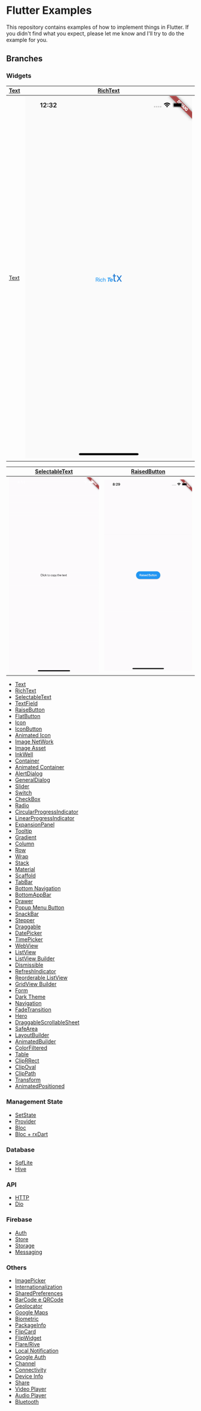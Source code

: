 # Flutter Examples

This repository contains examples of how to implement things in Flutter. If you didn't find what you expect, please let me know and I'll try to do the example for you. 

## Branches

### Widgets
<!-- :x:
:white_check_mark: -->

[Text] | [RichText]
--- | --- |
[Text][text] | ![RichText][richtext]

[SelectableText] | [RaisedButton]
--- | --- |
![SelectableText][selectabletext] | ![RaisedButton][raisedbutton]


- [Text](https://github.com/ThiagoEvoa/flutter_examples/tree/text)
- [RichText](https://github.com/ThiagoEvoa/flutter_examples/tree/rich_text)
- [SelectableText](https://github.com/ThiagoEvoa/flutter_examples/tree/selectable_text)
- [TextField](https://github.com/ThiagoEvoa/flutter_examples/tree/textfield)
- [RaiseButton](https://github.com/ThiagoEvoa/flutter_examples/tree/raisedbutton)
- [FlatButton](https://github.com/ThiagoEvoa/flutter_examples/tree/flatbutton)
- [Icon](https://github.com/ThiagoEvoa/flutter_examples/tree/icon)
- [IconButton](https://github.com/ThiagoEvoa/flutter_examples/tree/iconbutton)
- [Animated Icon](https://github.com/ThiagoEvoa/flutter_examples/tree/animatedicon)
- [Image NetWork](https://github.com/ThiagoEvoa/flutter_examples/tree/image_network)
- [Image Asset](https://github.com/ThiagoEvoa/flutter_examples/tree/image_asset)
- [InkWell](https://github.com/ThiagoEvoa/flutter_examples/tree/inkwell)
- [Container](https://github.com/ThiagoEvoa/flutter_examples/tree/container)
- [Animated Container](https://github.com/ThiagoEvoa/flutter_examples/tree/animatedcontainer)
- [AlertDialog](https://github.com/ThiagoEvoa/flutter_examples/tree/alertdialog)
- [GeneralDialog](https://github.com/ThiagoEvoa/flutter_examples/tree/generaldialog)
- [Slider](https://github.com/ThiagoEvoa/flutter_examples/tree/slider)
- [Switch](https://github.com/ThiagoEvoa/flutter_examples/tree/switch)
- [CheckBox](https://github.com/ThiagoEvoa/flutter_examples/tree/checkbox)
- [Radio](https://github.com/ThiagoEvoa/flutter_examples/tree/radio)
- [CircularProgressIndicator](https://github.com/ThiagoEvoa/flutter_examples/tree/circularprogressindicator)
- [LinearProgressIndicator](https://github.com/ThiagoEvoa/flutter_examples/tree/linearprogressindicator)
- [ExpansionPanel](https://github.com/ThiagoEvoa/flutter_examples/tree/expansionpanel)
- [Tooltip](https://github.com/ThiagoEvoa/flutter_examples/tree/tooltip)
- [Gradient](https://github.com/ThiagoEvoa/flutter_examples/tree/gradient)
- [Column](https://github.com/ThiagoEvoa/flutter_examples/tree/column)
- [Row](https://github.com/ThiagoEvoa/flutter_examples/tree/row)
- [Wrap](https://github.com/ThiagoEvoa/flutter_examples/tree/wrap)
- [Stack](https://github.com/ThiagoEvoa/flutter_examples/tree/stack)
- [Material](https://github.com/ThiagoEvoa/flutter_examples/tree/material)
- [Scaffold](https://github.com/ThiagoEvoa/flutter_examples/tree/scaffold)
- [TabBar](https://github.com/ThiagoEvoa/flutter_examples/tree/tabbar)
- [Bottom Navigation](https://github.com/ThiagoEvoa/flutter_examples/tree/bottomnavigationbar)
- [BottomAppBar](https://github.com/ThiagoEvoa/flutter_examples/tree/bottomappbar)
- [Drawer](https://github.com/ThiagoEvoa/flutter_examples/tree/drawer)
- [Popup Menu Button](https://github.com/ThiagoEvoa/flutter_examples/tree/popupmenubutton)
- [SnackBar](https://github.com/ThiagoEvoa/flutter_examples/tree/snackbar)
- [Stepper](https://github.com/ThiagoEvoa/flutter_examples/tree/stepper)
- [Draggable](https://github.com/ThiagoEvoa/flutter_examples/tree/draggable)
- [DatePicker](https://github.com/ThiagoEvoa/flutter_examples/tree/datepicker)
- [TimePicker](https://github.com/ThiagoEvoa/flutter_examples/tree/timepicker)
- [WebView](https://github.com/ThiagoEvoa/flutter_examples/tree/webview)
- [ListView](https://github.com/ThiagoEvoa/flutter_examples/tree/listview)
- [ListView Builder](https://github.com/ThiagoEvoa/flutter_examples/tree/listview_builder)
- [Dismissible](https://github.com/ThiagoEvoa/flutter_examples/tree/dismissible)
- [RefreshIndicator](https://github.com/ThiagoEvoa/flutter_examples/tree/refreshindicator)
- [Reorderable ListView](https://github.com/ThiagoEvoa/flutter_examples/tree/reorderablelistview)
- [GridView Builder](https://github.com/ThiagoEvoa/flutter_examples/tree/gridview_builder)
- [Form](https://github.com/ThiagoEvoa/flutter_examples/tree/form)
- [Dark Theme](https://github.com/ThiagoEvoa/flutter_examples/tree/darktheme)
- [Navigation](https://github.com/ThiagoEvoa/flutter_examples/tree/navigation)
- [FadeTransition](https://github.com/ThiagoEvoa/flutter_examples/tree/fadetransition)
- [Hero](https://github.com/ThiagoEvoa/flutter_examples/tree/hero)
- [DraggableScrollableSheet](https://github.com/ThiagoEvoa/flutter_examples/tree/draggablescrollablesheet)
- [SafeArea](https://github.com/ThiagoEvoa/flutter_examples/tree/safearea)
- [LayoutBuilder](https://github.com/ThiagoEvoa/flutter_examples/tree/layoutbuilder)
- [AnimatedBuilder](https://github.com/ThiagoEvoa/flutter_examples/tree/animatedbuilder)
- [ColorFiltered](https://github.com/ThiagoEvoa/flutter_examples/tree/colorfiltered)
- [Table](https://github.com/ThiagoEvoa/flutter_examples/tree/table)
- [ClipRRect](https://github.com/ThiagoEvoa/flutter_examples/tree/cliprrect)
- [ClipOval](https://github.com/ThiagoEvoa/flutter_examples/tree/clipoval)
- [ClipPath](https://github.com/ThiagoEvoa/flutter_examples/tree/clippath)
- [Transform](https://github.com/ThiagoEvoa/flutter_examples/tree/transform)
- [AnimatedPositioned](https://github.com/ThiagoEvoa/flutter_examples/tree/animatedpositioned)

### Management State
- [SetState](https://github.com/ThiagoEvoa/flutter_examples/tree/setstate)
- [Provider](https://github.com/ThiagoEvoa/flutter_examples/tree/provider)
- [Bloc](https://github.com/ThiagoEvoa/flutter_examples/tree/bloc)
- [Bloc + rxDart](https://github.com/ThiagoEvoa/flutter_examples/tree/bloc_rxdart)

### Database
- [SqfLite](https://github.com/ThiagoEvoa/flutter_examples/tree/sqflite)
- [Hive](https://github.com/ThiagoEvoa/flutter_examples/tree/hive)

### API
- [HTTP](https://github.com/ThiagoEvoa/flutter_examples/tree/http)
- [Dio](https://github.com/ThiagoEvoa/flutter_examples/tree/dio)

### Firebase
- [Auth](https://github.com/ThiagoEvoa/flutter_examples/tree/firebaseauth)
- [Store](https://github.com/ThiagoEvoa/flutter_examples/tree/firebasestore)
- [Storage](https://github.com/ThiagoEvoa/flutter_examples/tree/firebasestorage)
- [Messaging](https://github.com/ThiagoEvoa/flutter_examples/tree/firebase_messaging)

### Others
- [ImagePicker](https://github.com/ThiagoEvoa/flutter_examples/tree/imagepicker)
- [Internationalization](https://github.com/ThiagoEvoa/flutter_examples/tree/internationalization)
- [SharedPreferences](https://github.com/ThiagoEvoa/flutter_examples/tree/sharedpreferences)
- [BarCode e QRCode](https://github.com/ThiagoEvoa/flutter_examples/tree/barcode_qrcode)
- [Geolocator](https://github.com/ThiagoEvoa/flutter_examples/tree/geolocator)
- [Google Maps](https://github.com/ThiagoEvoa/flutter_examples/tree/googlemaps)
- [Biometric](https://github.com/ThiagoEvoa/flutter_examples/tree/biometric)
- [PackageInfo](https://github.com/ThiagoEvoa/flutter_examples/tree/packageinfo)
- [FlipCard](https://github.com/ThiagoEvoa/flutter_examples/tree/flipcard)
- [FlipWidget](https://github.com/ThiagoEvoa/flutter_examples/tree/flipwidget)
- [Flare/Rive](https://github.com/ThiagoEvoa/flutter_examples/blob/flare/README.md)
- [Local Notification](https://github.com/ThiagoEvoa/flutter_examples/tree/localnotification)
- [Google Auth](https://github.com/ThiagoEvoa/flutter_examples/tree/google_auth)
- [Channel](https://github.com/ThiagoEvoa/flutter_examples/tree/channel)
- [Connectivity](https://github.com/ThiagoEvoa/flutter_examples/tree/connectivity)
- [Device Info](https://github.com/ThiagoEvoa/flutter_examples/tree/device_info)
- [Share](https://github.com/ThiagoEvoa/flutter_examples/tree/share)
- [Video Player](https://github.com/ThiagoEvoa/flutter_examples/tree/video_player)
- [Audio Player](https://github.com/ThiagoEvoa/flutter_examples/tree/audio_player)
- [Bluetooth](https://github.com/ThiagoEvoa/flutter_examples/tree/bluetooth)



<!-- Images -->
[text]: https://github.com/ThiagoEvoa/flutter_examples/blob/master/images/text.png "Text"
[richtext]: https://github.com/ThiagoEvoa/flutter_examples/blob/master/images/richtext.png
[selectabletext]: https://github.com/ThiagoEvoa/flutter_examples/blob/master/images/selectabletext.gif
[textfield]: https://github.com/ThiagoEvoa/flutter_examples/blob/master/images/textfield.gif
[raisedbutton]: https://github.com/ThiagoEvoa/flutter_examples/blob/master/images/raisedbutton.gif
[flatbutton]: https://github.com/ThiagoEvoa/flutter_examples/blob/master/images/flatbutton.gif
[icon]: https://github.com/ThiagoEvoa/flutter_examples/blob/master/images/icon.png
[iconbutton]: https://github.com/ThiagoEvoa/flutter_examples/blob/master/images/iconbutton.gif
[animatedicon]: https://github.com/ThiagoEvoa/flutter_examples/blob/master/images/animatedicon.gif
[image]: https://github.com/ThiagoEvoa/flutter_examples/blob/master/images/image.png
[inkwell]: https://github.com/ThiagoEvoa/flutter_examples/blob/master/images/inkwell.gif
[container]: https://github.com/ThiagoEvoa/flutter_examples/blob/master/images/container.png
[animatedcontainer]: https://github.com/ThiagoEvoa/flutter_examples/blob/master/images/animetedcontainer.gif
[alertdialog]: https://github.com/ThiagoEvoa/flutter_examples/blob/master/images/alertdialog.gif
[generaldialog]: https://github.com/ThiagoEvoa/flutter_examples/blob/master/images/generaldialog.gif
[slider]: https://github.com/ThiagoEvoa/flutter_examples/blob/master/images/slider.gif
[switch]: https://github.com/ThiagoEvoa/flutter_examples/blob/master/images/switch.gif
[checkbox]: https://github.com/ThiagoEvoa/flutter_examples/blob/master/images/checkbox.gif
[radio]: https://github.com/ThiagoEvoa/flutter_examples/blob/master/images/radio.gif
[circularprogressindicator]: https://github.com/ThiagoEvoa/flutter_examples/blob/master/images/circularprogressindicator.gif
[linearprogressindicator]: https://github.com/ThiagoEvoa/flutter_examples/blob/master/images/linearprogressindicator.gif
[expansionpanel]: https://github.com/ThiagoEvoa/flutter_examples/blob/master/images/expansionpanel.gif
[tooltip]: https://github.com/ThiagoEvoa/flutter_examples/blob/master/images/tooltip.gif
[gradient]: https://github.com/ThiagoEvoa/flutter_examples/blob/master/images/gradient.png
[column]: https://github.com/ThiagoEvoa/flutter_examples/blob/master/images/column.png
[row]: https://github.com/ThiagoEvoa/flutter_examples/blob/master/images/row.png
[wrap]: https://github.com/ThiagoEvoa/flutter_examples/blob/master/images/wrap.png
[stack]: https://github.com/ThiagoEvoa/flutter_examples/blob/master/images/stack.png
[material]: https://github.com/ThiagoEvoa/flutter_examples/blob/master/images/material.png
[scaffold]: https://github.com/ThiagoEvoa/flutter_examples/blob/master/images/scaffold.png
[tabbar]: https://github.com/ThiagoEvoa/flutter_examples/blob/master/images/tabbar.gif
[bottomnavigation]: https://github.com/ThiagoEvoa/flutter_examples/blob/master/images/bottomnavigationbar.gif
[bottomappbar]: https://github.com/ThiagoEvoa/flutter_examples/blob/master/images/bottomappbar.gif
[drawer]: https://github.com/ThiagoEvoa/flutter_examples/blob/master/images/drawer.gif
[popupmenubutton]: https://github.com/ThiagoEvoa/flutter_examples/blob/master/images/popupmenubutton.gif
[snackbar]: https://github.com/ThiagoEvoa/flutter_examples/blob/master/images/snackbar.gif
[stepper]: https://github.com/ThiagoEvoa/flutter_examples/blob/master/images/stepper.gif
[draggable]: https://github.com/ThiagoEvoa/flutter_examples/blob/master/images/draggable.gif
[datepicker]: https://github.com/ThiagoEvoa/flutter_examples/blob/master/images/datepicker.gif
[timepicker]: https://github.com/ThiagoEvoa/flutter_examples/blob/master/images/timepicker.gif
[webview]: https://github.com/ThiagoEvoa/flutter_examples/blob/master/images/webview.gif
[listview]: https://github.com/ThiagoEvoa/flutter_examples/blob/master/images/listview.gif
[listViewbuilder]: https://github.com/ThiagoEvoa/flutter_examples/blob/master/images/listviewbuilder.gif
[dismissible]: https://github.com/ThiagoEvoa/flutter_examples/blob/master/images/dismissible.gif
[refreshindicator]: https://github.com/ThiagoEvoa/flutter_examples/blob/master/images/refreshindicator.gif
[reorderablelistView]: https://github.com/ThiagoEvoa/flutter_examples/blob/master/images/reorderablelistview.gif
[gridViewbuilder]: https://github.com/ThiagoEvoa/flutter_examples/blob/master/images/gridviewbuilder.gif
[form]: https://github.com/ThiagoEvoa/flutter_examples/blob/master/images/form.gif
[darktheme]: https://github.com/ThiagoEvoa/flutter_examples/blob/master/images/darktheme.png
[navigation]: https://github.com/ThiagoEvoa/flutter_examples/blob/master/images/navigation.gif
[fadetransition]: https://github.com/ThiagoEvoa/flutter_examples/blob/master/images/fadetransition.gif
[hero]: https://github.com/ThiagoEvoa/flutter_examples/blob/master/images/hero.gif
[draggablescrollablesheet]: https://github.com/ThiagoEvoa/flutter_examples/blob/master/images/draggablescrollablesheet.gif
[safearea]: https://github.com/ThiagoEvoa/flutter_examples/blob/master/images/safearea.png
[layoutbuilder]: https://github.com/ThiagoEvoa/flutter_examples/blob/master/images/layoutbuilder.gif
[animatedbuilder]: https://github.com/ThiagoEvoa/flutter_examples/blob/master/images/animatedbuilder.gif
[colorfiltered]: https://github.com/ThiagoEvoa/flutter_examples/blob/master/images/colorfiltered.png
[table]: https://github.com/ThiagoEvoa/flutter_examples/blob/master/images/table.png
[cliprrect]: https://github.com/ThiagoEvoa/flutter_examples/blob/master/images/cliprrect.png
[clipoval]: https://github.com/ThiagoEvoa/flutter_examples/blob/master/images/clipoval.png
[clippath]: https://github.com/ThiagoEvoa/flutter_examples/blob/master/images/clippath.png
[transform]: https://github.com/ThiagoEvoa/flutter_examples/blob/master/images/transform.gif
[animatedpositioned]: https://github.com/ThiagoEvoa/flutter_examples/blob/master/images/animatedpositioned.gif

<!-- Links -->
[Text]: https://github.com/ThiagoEvoa/flutter_examples/tree/text
[RichText]: https://github.com/ThiagoEvoa/flutter_examples/tree/rich_text
[SelectableText]: https://github.com/ThiagoEvoa/flutter_examples/tree/selectable_text
[TextField]: https://github.com/ThiagoEvoa/flutter_examples/tree/textfield
[RaisedButton]: https://github.com/ThiagoEvoa/flutter_examples/tree/raisedbutton
[FlatButton]: https://github.com/ThiagoEvoa/flutter_examples/tree/flatbutton
[Icon]: https://github.com/ThiagoEvoa/flutter_examples/tree/icon
[IconButton]: https://github.com/ThiagoEvoa/flutter_examples/tree/iconbutton
[Animated Icon]: https://github.com/ThiagoEvoa/flutter_examples/tree/animatedicon
[Image NetWork]: https://github.com/ThiagoEvoa/flutter_examples/tree/image_network
[Image Asset]: https://github.com/ThiagoEvoa/flutter_examples/tree/image_asset
[InkWell]: https://github.com/ThiagoEvoa/flutter_examples/tree/inkwell
[Container]: https://github.com/ThiagoEvoa/flutter_examples/tree/container
[Animated Container]: https://github.com/ThiagoEvoa/flutter_examples/tree/animatedcontainer
[AlertDialog]: https://github.com/ThiagoEvoa/flutter_examples/tree/alertdialog
[GeneralDialog]: https://github.com/ThiagoEvoa/flutter_examples/tree/generaldialog
[Slider]: https://github.com/ThiagoEvoa/flutter_examples/tree/slider
[Switch]: https://github.com/ThiagoEvoa/flutter_examples/tree/switch
[CheckBox]: https://github.com/ThiagoEvoa/flutter_examples/tree/checkbox
[Radio]: https://github.com/ThiagoEvoa/flutter_examples/tree/radio
[CircularProgressIndicator]: https://github.com/ThiagoEvoa/flutter_examples/tree/circularprogressindicator
[LinearProgressIndicator]: https://github.com/ThiagoEvoa/flutter_examples/tree/linearprogressindicator
[ExpansionPanel]: https://github.com/ThiagoEvoa/flutter_examples/tree/expansionpanel
[Tooltip]: https://github.com/ThiagoEvoa/flutter_examples/tree/tooltip
[Gradient]: https://github.com/ThiagoEvoa/flutter_examples/tree/gradient
[Column]: https://github.com/ThiagoEvoa/flutter_examples/tree/column
[Row]: https://github.com/ThiagoEvoa/flutter_examples/tree/row
[Wrap]: https://github.com/ThiagoEvoa/flutter_examples/tree/wrap
[Stack]: https://github.com/ThiagoEvoa/flutter_examples/tree/stack
[Material]: https://github.com/ThiagoEvoa/flutter_examples/tree/material
[Scaffold]: https://github.com/ThiagoEvoa/flutter_examples/tree/scaffold
[TabBar]: https://github.com/ThiagoEvoa/flutter_examples/tree/tabbar
[Bottom Navigation]: https://github.com/ThiagoEvoa/flutter_examples/tree/bottomnavigationbar
[BottomAppBar]: https://github.com/ThiagoEvoa/flutter_examples/tree/bottomappbar
[Drawer]: https://github.com/ThiagoEvoa/flutter_examples/tree/drawer
[Popup Menu Button]: https://github.com/ThiagoEvoa/flutter_examples/tree/popupmenubutton
[SnackBar]: https://github.com/ThiagoEvoa/flutter_examples/tree/snackbar
[Stepper]: https://github.com/ThiagoEvoa/flutter_examples/tree/stepper
[Draggable]: https://github.com/ThiagoEvoa/flutter_examples/tree/draggable
[DatePicker]: https://github.com/ThiagoEvoa/flutter_examples/tree/datepicker
[TimePicker]: https://github.com/ThiagoEvoa/flutter_examples/tree/timepicker
[WebView]: https://github.com/ThiagoEvoa/flutter_examples/tree/webview
[ListView]: https://github.com/ThiagoEvoa/flutter_examples/tree/listview
[ListView Builder]: https://github.com/ThiagoEvoa/flutter_examples/tree/listview_builder
[Dismissible]: https://github.com/ThiagoEvoa/flutter_examples/tree/dismissible
[RefreshIndicator]: https://github.com/ThiagoEvoa/flutter_examples/tree/refreshindicator
[Reorderable ListView]: https://github.com/ThiagoEvoa/flutter_examples/tree/reorderablelistview
[GridView Builder]: https://github.com/ThiagoEvoa/flutter_examples/tree/gridview_builder
[Form]: https://github.com/ThiagoEvoa/flutter_examples/tree/form
[Dark Theme]: https://github.com/ThiagoEvoa/flutter_examples/tree/darktheme
[Navigation]: https://github.com/ThiagoEvoa/flutter_examples/tree/navigation
[FadeTransition]: https://github.com/ThiagoEvoa/flutter_examples/tree/fadetransition
[Hero]: https://github.com/ThiagoEvoa/flutter_examples/tree/hero
[DraggableScrollableSheet]: https://github.com/ThiagoEvoa/flutter_examples/tree/draggablescrollablesheet
[SafeArea]: https://github.com/ThiagoEvoa/flutter_examples/tree/safearea
[LayoutBuilder]: https://github.com/ThiagoEvoa/flutter_examples/tree/layoutbuilder
[AnimatedBuilder]: https://github.com/ThiagoEvoa/flutter_examples/tree/animatedbuilder
[ColorFiltered]: https://github.com/ThiagoEvoa/flutter_examples/tree/colorfiltered
[Table]: https://github.com/ThiagoEvoa/flutter_examples/tree/table
[ClipRRect]: https://github.com/ThiagoEvoa/flutter_examples/tree/cliprrect
[ClipOval]: https://github.com/ThiagoEvoa/flutter_examples/tree/clipoval
[ClipPath]: https://github.com/ThiagoEvoa/flutter_examples/tree/clippath
[Transform]: https://github.com/ThiagoEvoa/flutter_examples/tree/transform
[AnimatedPositioned]: https://github.com/ThiagoEvoa/flutter_examples/tree/animatedpositioned

